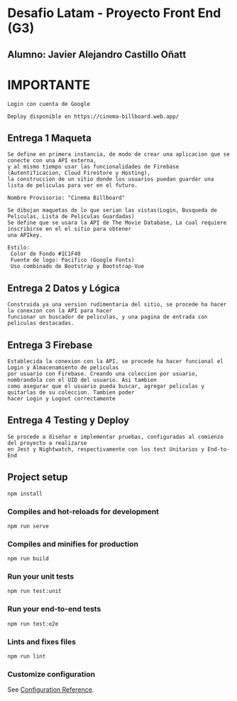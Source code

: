 # Desafio Latam - Proyecto Front End (G3)

## Alumno: Javier Alejandro Castillo Oñatt

# IMPORTANTE
```
Login con cuenta de Google

Deploy disponible en https://cinema-billboard.web.app/
```

## Entrega 1 Maqueta
```
Se define en primera instancia, de modo de crear una aplicacion que se conecte con una API externa, 
y al mismo tiempo usar las funcionalidades de Firebase (Autentificacion, Cloud Firestore y Hosting), 
la construccion de un sitio donde los usuarios puedan guardar una lista de peliculas para ver en el futuro.

Nombre Provisorio: "Cinema Billboard"

Se dibujan maquetas de lo que serian las vistas(Login, Busqueda de Peliculas, Lista de Peliculas Guardadas)
Se define que se usara la API de The Movie Database, La cual requiere inscribirse en el el sitio para obtener 
una APIkey.

Estilo:
 Color de Fondo #1C1F40
 Fuente de logo: Pacifico (Google Fonts)
 Uso combinado de Bootstrap y Bootstrap-Vue
```

## Entrega 2 Datos y Lógica
```
Construida ya una version rudimentaria del sitio, se procede ha hacer la conexion con la API para hacer 
funcionar un buscador de peliculas, y una pagina de entrada con peliculas destacadas.
```

## Entrega 3 Firebase
```
Establecida la conexion con la API, se procede ha hacer funcional el Login y Almacenamiento de peliculas 
por usuario con Firebase. Creando una coleccion por usuario, nombrandola con el UID del usuario. Asi tambien 
como asegurar que el usuario pueda buscar, agregar peliculas y quitarlas de su coleccion. Tambien poder 
hacer Login y Logout correctamente 
```

## Entrega 4 Testing y Deploy
```
Se procede a diseñar e implementar pruebas, configuradas al comienzo del proyecto a realizarse 
en Jest y Nightwatch, respectivamente con los test Unitarios y End-to-End
```

## Project setup
```
npm install
```

### Compiles and hot-reloads for development
```
npm run serve
```

### Compiles and minifies for production
```
npm run build
```

### Run your unit tests
```
npm run test:unit
```

### Run your end-to-end tests
```
npm run test:e2e
```

### Lints and fixes files
```
npm run lint
```

### Customize configuration
See [Configuration Reference](https://cli.vuejs.org/config/).
